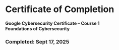 # Certificate of Completion 

**Google Cybersecurity Certificate – Course 1**  
**Foundations of Cybersecurity** 
### Completed: Sept 17, 2025
